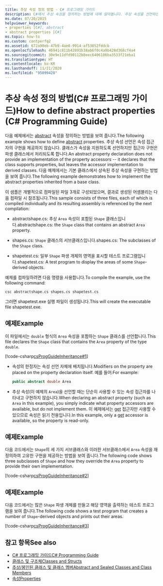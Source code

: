 ```yaml
---
title: 추상 속성 정의 방법 - C# 프로그래밍 가이드
description: C#에서 추상 속성을 정의하는 방법에 대해 알아봅니다. 추상 속성을 선언하는 것은 클래스가 속성을 지원함을 의미합니다. 파생된 클래스는 접근자를 구현합니다.
ms.date: 07/20/2015
helpviewer_keywords:
- properties [C#], abstract
- abstract properties [C#]
ms.topic: how-to
ms.custom: contperfq2
ms.assetid: 672a90eb-47b9-4ae0-9914-af53852fddcb
ms.openlocfilehash: 46941c811b42891b38ab6f0c4a9b428d368cf4a4
ms.sourcegitcommit: 30e9e11dfd90112b8eec6406186ba3533f21eba1
ms.translationtype: HT
ms.contentlocale: ko-KR
ms.lasthandoff: 11/21/2020
ms.locfileid: "95099428"
---
```

# <a name="how-to-define-abstract-properties-c-programming-guide"></a><span data-ttu-id="aecb4-105">추상 속성 정의 방법(C# 프로그래밍 가이드)</span><span class="sxs-lookup"><span data-stu-id="aecb4-105">How to define abstract properties (C# Programming Guide)</span></span>

<span data-ttu-id="aecb4-106">다음 예제에서는 [abstract](../../language-reference/keywords/abstract.md) 속성을 정의하는 방법을 보여 줍니다.</span><span class="sxs-lookup"><span data-stu-id="aecb4-106">The following example shows how to define [abstract](../../language-reference/keywords/abstract.md) properties.</span></span> <span data-ttu-id="aecb4-107">추상 속성 선언은 속성 접근자의 구현을 제공하지 않습니다. 클래스가 속성을 지원하도록 선언하지만 접근자 구현은 파생 클래스에서 처리되도록 합니다.</span><span class="sxs-lookup"><span data-stu-id="aecb4-107">An abstract property declaration does not provide an implementation of the property accessors -- it declares that the class supports properties, but leaves the accessor implementation to derived classes.</span></span> <span data-ttu-id="aecb4-108">다음 예제에서는 기본 클래스에서 상속된 추상 속성을 구현하는 방법을 보여 줍니다.</span><span class="sxs-lookup"><span data-stu-id="aecb4-108">The following example demonstrates how to implement the abstract properties inherited from a base class.</span></span>  
  
 <span data-ttu-id="aecb4-109">이 샘플은 개별적으로 컴파일된 파일 3개로 구성되었으며, 결과로 생성된 어셈블리는 다음 컴파일 시 참조됩니다.</span><span class="sxs-lookup"><span data-stu-id="aecb4-109">This sample consists of three files, each of which is compiled individually and its resulting assembly is referenced by the next compilation:</span></span>  
  
- <span data-ttu-id="aecb4-110">abstractshape.cs: 추상 `Area` 속성이 포함된 `Shape` 클래스입니다.</span><span class="sxs-lookup"><span data-stu-id="aecb4-110">abstractshape.cs: the `Shape` class that contains an abstract `Area` property.</span></span>  
  
- <span data-ttu-id="aecb4-111">shapes.cs: `Shape` 클래스의 서브클래스입니다.</span><span class="sxs-lookup"><span data-stu-id="aecb4-111">shapes.cs: The subclasses of the `Shape` class.</span></span>  
  
- <span data-ttu-id="aecb4-112">shapetest.cs: 일부 `Shape` 파생 개체의 영역을 표시할 테스트 프로그램입니다.</span><span class="sxs-lookup"><span data-stu-id="aecb4-112">shapetest.cs: A test program to display the areas of some `Shape`-derived objects.</span></span>  
  
 <span data-ttu-id="aecb4-113">예제를 컴파일하려면 다음 명령을 사용합니다.</span><span class="sxs-lookup"><span data-stu-id="aecb4-113">To compile the example, use the following command:</span></span>  
  
 `csc abstractshape.cs shapes.cs shapetest.cs`  
  
 <span data-ttu-id="aecb4-114">그러면 shapetest.exe 실행 파일이 생성됩니다.</span><span class="sxs-lookup"><span data-stu-id="aecb4-114">This will create the executable file shapetest.exe.</span></span>  
  
## <a name="example"></a><span data-ttu-id="aecb4-115">예제</span><span class="sxs-lookup"><span data-stu-id="aecb4-115">Example</span></span>  

 <span data-ttu-id="aecb4-116">이 파일에서는 `double` 형식의 `Area` 속성을 포함하는 `Shape` 클래스를 선언합니다.</span><span class="sxs-lookup"><span data-stu-id="aecb4-116">This file declares the `Shape` class that contains the `Area` property of the type `double`.</span></span>  
  
 [!code-csharp[csProgGuideInheritance#1](~/samples/snippets/csharp/VS_Snippets_VBCSharp/csProgGuideInheritance/CS/Inheritance.cs#1)]  
  
- <span data-ttu-id="aecb4-117">속성의 한정자는 속성 선언 자체에 배치됩니다.</span><span class="sxs-lookup"><span data-stu-id="aecb4-117">Modifiers on the property are placed on the property declaration itself.</span></span> <span data-ttu-id="aecb4-118">예를 들어:</span><span class="sxs-lookup"><span data-stu-id="aecb4-118">For example:</span></span>  
  
    ```csharp  
    public abstract double Area  
    ```  
  
- <span data-ttu-id="aecb4-119">추상 속성(이 예제의 `Area`)을 선언할 때는 단순히 사용할 수 있는 속성 접근자를 나타내고 구현하지 않습니다.</span><span class="sxs-lookup"><span data-stu-id="aecb4-119">When declaring an abstract property (such as `Area` in this example), you simply indicate what property accessors are available, but do not implement them.</span></span> <span data-ttu-id="aecb4-120">이 예제에서는 [get](../../language-reference/keywords/get.md) 접근자만 사용할 수 있으므로 속성은 읽기 전용입니다.</span><span class="sxs-lookup"><span data-stu-id="aecb4-120">In this example, only a [get](../../language-reference/keywords/get.md) accessor is available, so the property is read-only.</span></span>  
  
## <a name="example"></a><span data-ttu-id="aecb4-121">예제</span><span class="sxs-lookup"><span data-stu-id="aecb4-121">Example</span></span>  

 <span data-ttu-id="aecb4-122">다음 코드에서는 `Shape`의 세 가지 서브클래스와 이러한 서브클래스에서 `Area` 속성을 재정의하여 고유한 구현을 제공하는 방법을 보여 줍니다.</span><span class="sxs-lookup"><span data-stu-id="aecb4-122">The following code shows three subclasses of `Shape` and how they override the `Area` property to provide their own implementation.</span></span>  
  
 [!code-csharp[csProgGuideInheritance#2](~/samples/snippets/csharp/VS_Snippets_VBCSharp/csProgGuideInheritance/CS/Inheritance.cs#2)]  
  
## <a name="example"></a><span data-ttu-id="aecb4-123">예제</span><span class="sxs-lookup"><span data-stu-id="aecb4-123">Example</span></span>  

 <span data-ttu-id="aecb4-124">다음 코드에서는 많은 `Shape` 파생 개체를 만들고 해당 영역을 출력하는 테스트 프로그램을 보여 줍니다.</span><span class="sxs-lookup"><span data-stu-id="aecb4-124">The following code shows a test program that creates a number of `Shape`-derived objects and prints out their areas.</span></span>  
  
 [!code-csharp[csProgGuideInheritance#3](~/samples/snippets/csharp/VS_Snippets_VBCSharp/csProgGuideInheritance/CS/Inheritance.cs#3)]  
  
## <a name="see-also"></a><span data-ttu-id="aecb4-125">참고 항목</span><span class="sxs-lookup"><span data-stu-id="aecb4-125">See also</span></span>

- [<span data-ttu-id="aecb4-126">C# 프로그래밍 가이드</span><span class="sxs-lookup"><span data-stu-id="aecb4-126">C# Programming Guide</span></span>](../index.md)
- [<span data-ttu-id="aecb4-127">클래스 및 구조체</span><span class="sxs-lookup"><span data-stu-id="aecb4-127">Classes and Structs</span></span>](./index.md)
- [<span data-ttu-id="aecb4-128">추상/봉인된 클래스 및 클래스 멤버</span><span class="sxs-lookup"><span data-stu-id="aecb4-128">Abstract and Sealed Classes and Class Members</span></span>](./abstract-and-sealed-classes-and-class-members.md)
- [<span data-ttu-id="aecb4-129">속성</span><span class="sxs-lookup"><span data-stu-id="aecb4-129">Properties</span></span>](./properties.md)

